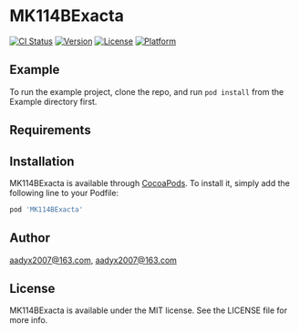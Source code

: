# MK114BExacta

[![CI Status](https://img.shields.io/travis/aadyx2007@163.com/MK114BExacta.svg?style=flat)](https://travis-ci.org/aadyx2007@163.com/MK114BExacta)
[![Version](https://img.shields.io/cocoapods/v/MK114BExacta.svg?style=flat)](https://cocoapods.org/pods/MK114BExacta)
[![License](https://img.shields.io/cocoapods/l/MK114BExacta.svg?style=flat)](https://cocoapods.org/pods/MK114BExacta)
[![Platform](https://img.shields.io/cocoapods/p/MK114BExacta.svg?style=flat)](https://cocoapods.org/pods/MK114BExacta)

## Example

To run the example project, clone the repo, and run `pod install` from the Example directory first.

## Requirements

## Installation

MK114BExacta is available through [CocoaPods](https://cocoapods.org). To install
it, simply add the following line to your Podfile:

```ruby
pod 'MK114BExacta'
```

## Author

aadyx2007@163.com, aadyx2007@163.com

## License

MK114BExacta is available under the MIT license. See the LICENSE file for more info.
